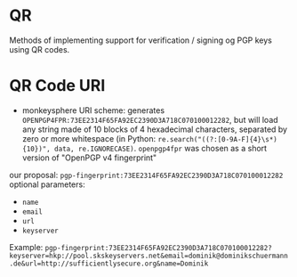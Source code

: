 QR
==

Methods of implementing support for verification / signing og PGP keys using QR codes.


QR Code URI
===========
* monkeysphere URI scheme: generates ``OPENPGP4FPR:73EE2314F65FA92EC2390D3A718C070100012282``, but will load any string made of 10 blocks of 4 hexadecimal characters, separated by zero or more whitespace (in Python: `re.search("((?:[0-9A-F]{4}\s*){10})", data, re.IGNORECASE)`. ``openpgp4fpr`` was chosen as a short version of "OpenPGP v4 fingerprint"

our proposal: ``pgp-fingerprint:73EE2314F65FA92EC2390D3A718C070100012282``  
optional parameters:
* ``name``
* ``email``
* ``url``
* ``keyserver``

Example: ``pgp-fingerprint:73EE2314F65FA92EC2390D3A718C070100012282?keyserver=hkp://pool.skskeyservers.net&email=dominik@dominikschuermann.de&url=http://sufficientlysecure.org&name=Dominik``
